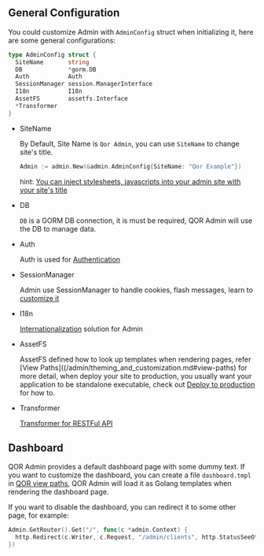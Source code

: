 ## General Configuration

You could customize Admin with `AdminConfig` struct when initializing it, here are some general configurations:

```go
type AdminConfig struct {
  SiteName       string
  DB             *gorm.DB
  Auth           Auth
  SessionManager session.ManagerInterface
  I18n           I18n
  AssetFS        assetfs.Interface
  *Transformer
}
```

* <a id="sitename"></a>SiteName

  By Default, Site Name is `Qor Admin`, you can use `SiteName` to change site's title.

  ```go
  Admin := admin.New(&admin.AdminConfig{SiteName: "Qor Example"})
  ```

  hint: [You can inject stylesheets, javascripts into your admin site with your site's title](/admin/theming_and_customization.md#global-stylesheet--javascript)

* DB

  `DB` is a GORM DB connection, it is must be required, QOR Admin will use the DB to manage data.

* Auth

  Auth is used for [Authentication](/admin/authentication.md)

* SessionManager

  Admin use SessionManager to handle cookies, flash messages, learn to [customize it](/admin/session_manager.md)

* I18n

  [Internationalization](/admin/i18n.md) solution for Admin

* <a id="assetfs"></a>AssetFS

  AssetFS defined how to look up templates when rendering pages, refer [View Paths]((/admin/theming_and_customization.md#view-paths) for more detail, when deploy your site to production, you usually want your application to be standalone executable, check out [Deploy to production](/admin/deploy.md) for how to.

* Transformer

  [Transformer for RESTFul API](/admin/restful_api.md#transformer)

## Dashboard

QOR Admin provides a default dashboard page with some dummy text. If you want to customize the dashboard, you can create a file `dashboard.tmpl` in [QOR view paths](/admin/theming_and_customization.md#view-paths), QOR Admin will load it as Golang templates when rendering the dashboard page.

If you want to disable the dashboard, you can redirect it to some other page, for example:

```go
Admin.GetRouter().Get("/", func(c *admin.Context) {
  http.Redirect(c.Writer, c.Request, "/admin/clients", http.StatusSeeOther)
})
```
